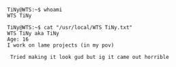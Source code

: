 ```
TiNy@WTS:~$ whoami
WTS TiNy
```


```
TiNy@WTS:~$ cat "/usr/local/WTS TiNy.txt"
WTS TiNy aka TiNy
Age: 16
I work on lame projects (in my pov)
```

` Tried making it look gud but ig it came out horrible`
